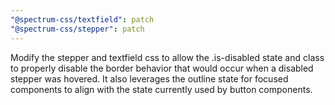 ```yaml
---
"@spectrum-css/textfield": patch
"@spectrum-css/stepper": patch
---
```


Modify the stepper and textfield css to allow the .is-disabled state and class to properly disable the border behavior that would occur when a disabled stepper was hovered. It also leverages the outline state for focused components to align with the state currently used by button components.
